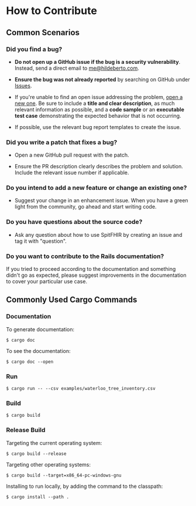 # How to Contribute

## Common Scenarios

### Did you find a bug?

* **Do not open up a GitHub issue if the bug is a security vulnerability**. Instead, send a direct email to me@hildeberto.com.

* **Ensure the bug was not already reported** by searching on GitHub under [Issues](https://github.com/htmfilho/roma/issues).

* If you're unable to find an open issue addressing the problem, [open a new one](https://github.com/htmfilho/roma/issues/new). Be sure to include a **title and clear description**, as much relevant information as possible, and a **code sample** or an **executable test case** demonstrating the expected behavior that is not occurring.

* If possible, use the relevant bug report templates to create the issue.

### Did you write a patch that fixes a bug?

* Open a new GitHub pull request with the patch.

* Ensure the PR description clearly describes the problem and solution. Include the relevant issue number if applicable.

### Do you intend to add a new feature or change an existing one?

* Suggest your change in an enhancement issue. When you have a green light from the community, go ahead and start writing code.

### Do you have questions about the source code?

* Ask any question about how to use SpitFHIR by creating an issue and tag it with "question".

### Do you want to contribute to the Rails documentation?

If you tried to proceed according to the documentation and something didn't go as expected, please suggest improvements in the documentation to cover your particular use case.

## Commonly Used Cargo Commands

### Documentation

To generate documentation:

    $ cargo doc

To see the documentation:

    $ cargo doc --open

### Run

    $ cargo run -- --csv examples/waterloo_tree_inventory.csv

### Build

    $ cargo build

### Release Build

Targeting the current operating system:

    $ cargo build --release

Targeting other operating systems:

    $ cargo build --target=x86_64-pc-windows-gnu

Installing to run locally, by adding the command to the classpath:

    $ cargo install --path .